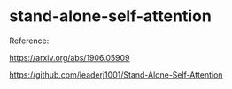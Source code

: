 # stand-alone-self-attention
Reference:  

https://arxiv.org/abs/1906.05909  

https://github.com/leaderj1001/Stand-Alone-Self-Attention
